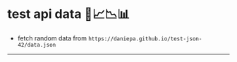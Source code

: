 # test api data 🧪📈📉📊

- fetch random data from `https://daniepa.github.io/test-json-42/data.json` 

---
